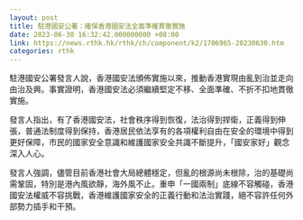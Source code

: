 ```yaml
---
layout: post
title: 駐港國安公署：確保香港國安法全面準確貫徹實施
date: 2023-06-30 16:32:42.000000000 +08:00
link: https://news.rthk.hk/rthk/ch/component/k2/1706965-20230630.htm
categories: rthk
---
```


駐港國安公署發言人說，香港國安法頒佈實施以來，推動香港實現由亂到治並走向由治及興。事實證明，香港國安法必須繼續堅定不移、全面準確、不折不扣地貫徹實施。

發言人指出，有了香港國安法，社會秩序得到恢復，法治得到捍衛，正義得到伸張，普通法制度得到保持，香港居民依法享有的各項權利自由在安全的環境中得到更好保障，市民的國家安全意識和維護國家安全共識不斷提升，「國安家好」觀念深入人心。

發言人強調，儘管目前香港社會大局總體穩定，但亂的根源尚未根除，治的基礎尚需鞏固，特別是港內風欲靜，海外風不止。重申「一國兩制」底線不容觸碰，香港國安法權威不容挑戰，香港維護國家安全的正義行動和法治實踐，絕不容許任何外部勢力插手和干預。
